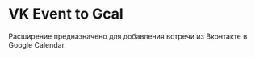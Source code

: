 VK Event to Gcal
========================

Расширение предназначено для добавления встречи из Вконтакте в Google Calendar.


